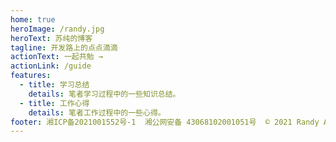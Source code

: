 ```yaml
---
home: true
heroImage: /randy.jpg
heroText: 苏纯的博客
tagline: 开发路上的点点滴滴
actionText: 一起共勉 →
actionLink: /guide
features:
  - title: 学习总结
    details: 笔者学习过程中的一些知识总结。
  - title: 工作心得
    details: 笔者工作过程中的一些心得。
footer: 湘ICP备2021001552号-1  湘公网安备 43068102001051号  © 2021 Randy All Rights Reserved.
---
```

